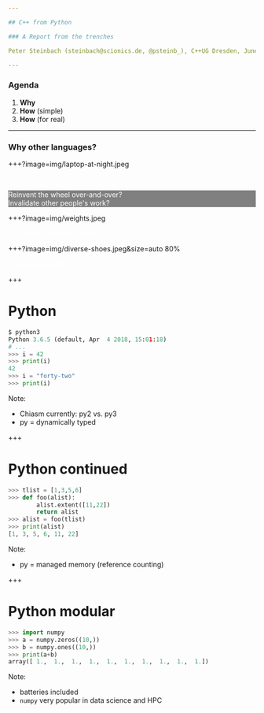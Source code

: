 ```yaml
---

## C++ from Python

### A Report from the trenches

Peter Steinbach (steinbach@scionics.de, @psteinb_), C++UG Dresden, June 12, 2018 

---
```


### Agenda

1. __Why__
2. __How__ (simple)
3. __How__ (for real)

---

### __Why__ other languages?


+++?image=img/laptop-at-night.jpeg

&nbsp;
&nbsp;

<div style="color: white; background-color: grey;">
Reinvent the wheel over-and-over?<br/>
Invalidate other people's work?
</div>

+++?image=img/weights.jpeg

<div style="color: white">
C++ is for the heavy lifting!
</div>

+++?image=img/diverse-shoes.jpeg&size=auto 80%

<div style="color: white">
Teams are diverse.
</div>

+++

# Python

```python
$ python3                  
Python 3.6.5 (default, Apr  4 2018, 15:01:18) 
# ...
>>> i = 42
>>> print(i)
42
>>> i = "forty-two"
>>> print(i)
```

Note:
- Chiasm currently: py2 vs. py3
- py = dynamically typed

+++

# Python continued

```python
>>> tlist = [1,3,5,6]
>>> def foo(alist):
        alist.extent([11,22])
        return alist
>>> alist = foo(tlist)
>>> print(alist)
[1, 3, 5, 6, 11, 22]
```

Note:
- py = managed memory (reference counting)

+++

# Python modular

```python
>>> import numpy
>>> a = numpy.zeros((10,))
>>> b = numpy.ones((10,))
>>> print(a+b)
array([ 1.,  1.,  1.,  1.,  1.,  1.,  1.,  1.,  1.,  1.])
```

Note:
- batteries included
- `numpy` very popular in data science and HPC
